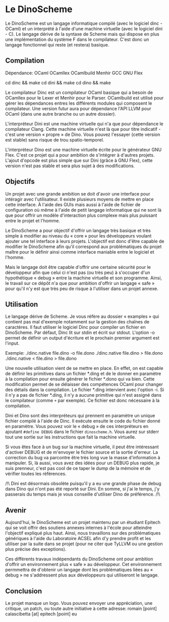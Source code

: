 # Le DinoScheme

Le DinoScheme est un langage informatique compilé (avec le logiciel dinc -
OCaml) et un interprété à l'aide d'une machine virtuelle (avec le logiciel
dini - C). Le langage dérive de la syntaxe de Scheme mais qui dispose en plus
une implémentation du système F dans le compilateur. C'est donc un langage
fonctionnel qui reste (et restera) basique.

## Compilation

Dépendance:
  OCaml
  OCamllex
  OCamlbuild
  Menhir
  GCC
  GNU Flex

cd dinc && make
cd dini && make
cd dino && make

Le compilateur Dinc est un compilateur OCaml basique qui a besoin de OCamllex
pour le Lexer et Menhir pour le Parser. OCamlbuild est utilisé pour gérer les
dépendances entres les différents modules qui composent le compilateur.
Une version futur aura pour dépendance l'API LLVM pour OCaml (dans une autre
branche ou un autre dossier).

L'interpréteur Dini est une machine virtuelle qui n'a que pour dépendance le
compilateur Clang. Cette machine virtuelle n'est là que pour titre indicatif -
c'est une version « propre » de Dino. Vous pouvez l'essayer (cette version est
stable) sans risque de trou spatio-temporel.

L'interpréteur Dino est une machine virtuelle écrite pour le générateur GNU
Flex. C'est ce projet qui a pour ambition de s'intégrer à d'autres projets.
L'ajout d'opcode est plus simple que sur Dini (grâce à GNU Flex), cette version
n'est pas stable et sera plus sujet à des modifications.

## Objectifs

Un projet avec une grande ambition se doit d'avoir une interface pour intéragir
avec l'utilisateur. Il existe plusieurs moyens de mettre en place cette
interface. À l'aide des GUIs mais aussi à l'aide de fichier de configuration où
même à l'aide de petit langage informatique qui ne sont là que pour offrir un
modèle d'interaction plus complexe mais plus puissant entre le projet et
l'homme.

Le DinoScheme a pour objectif d'offrir un langage très basique et très simple à
modifier au niveau du « core » pour les développeurs voulant ajouter une tel
interface à leurs projets. L'objectif est donc d'être capable de modifier le
DinoScheme afin qu'il correspond aux problématiques du projet maître pour le
définir ainsi comme interface maniable entre le logiciel et l'homme.

Mais le langage doit être capable d'offrir une certaine sécurité pour le
développeur afin que celui ci n'est pas (ou très peu) à s'occuper d'un
hypothétique « debug » entre la machine virtuelle et son programme. Ainsi, le
travail sur ce dépôt n'a que pour ambition d'offrir un langage « safe » pour
qu'il n'y est que très peu de risque à l'utiliser dans un projet annexe.

## Utilisation

Le langage dérive de Scheme. Je vous réfère au dossier « examples » qui contient
pas mal d'exemple notamment sur la gestion des chaînes de caractères. Il faut
utiliser le logiciel Dinc pour compiler un fichier en DinoScheme. Par défaut,
Dinc lit sur stdin et écrit sur stdout. L'option -o permet de définir un output
d'écriture et le prochain premier argument est l'input.

Exemple:
./dinc.native file.dino -o file.dono
./dinc.native file.dino > file.dono
./dinc.native < file.dino > file.dono

Une nouvelle utilisation vient de se mettre en place. En effet, on est capable
de définir les primitives dans un fichier *.ding et de le donner en paramètre à
la compilation pour ensuite générer le fichier *.dono qui va bien. Cette
modification permet de se délaisser des compétences OCaml pour changer des
détails dans la compilation. Le fichier *.ding intervient avec l'option -i.
Si il n'y a pas de fichier *.ding, il n'y a aucune primitive qui n'est assigné
dans le compilateur (comme `+` par exemple). Ce fichier est donc nécessaire
à la compilation.

Dini et Dino sont des interpréteurs qui prennent en paramètre un unique fichier
compilé à l'aide de Dinc. Il exécute ensuite le code du fichier donné en
paramètre. Vous pouvez voir le « debug » de ces interpréteurs en ajoutant
`#define DEBUG` dans le fichier `dinoscheme.h`. Vous aurez sur stderr tout une
sortie sur les instructions que fait la machine virtuelle.

Si vous êtes face à un bug sur la machine virtuelle, il peut être intéressant
d'activer DEBUG et de m'envoyer le fichier source et la sortie d'erreur. La
correction du bug va parcontre être très long vue la masse d'information à
manipuler. Si, là aussi, vous avez des idées pour un DEBUG plus rapide, je suis
prenneur, c'est pas cool de ce taper le dump de la mémoire et de vérifier toutes
les références.

/!\ Dini est désormais obsolète puisqu'il y a eu une grande phase de debug dans
Dino qui n'ont pas été reporté sur Dini. En somme, si j'ai le temps, j'y
passerais du temps mais je vous conseille d'utiliser Dino de préférence. /!\

## Avenir

Aujourd'hui, le DinoScheme est un projet maintenu par un étudiant Epitech qui se
voit offrir des soutiens annexes internes à l'école pour atteindre l'objectif
expliqué plus haut. Ainsi, nous travaillons sur des problématiques génériques à
l'aide du Laboratoire ACSEL afin d'y prendre profit et les utiliser par la suite
dans se projet (pour ne citer que TyLLVM ou une gestion plus précise des
exceptions).

Ces différents travaux indépendants du DinoScheme ont pour ambition d'offrir un
environnement plus « safe » au développeur. Cet environnement permmettra de
d'obtenir un langage dont les problématiques liées au « debug » ne s'addressent
plus aux développeurs qui utiliseront le langage.

## Conclusion

Le projet manque un logo. Vous pouvez envoyer une appréciation, une critique, un
patch, ou toute autre initiative à cette adresse:
romain [point] calascibetta [at] epitech [point] eu
